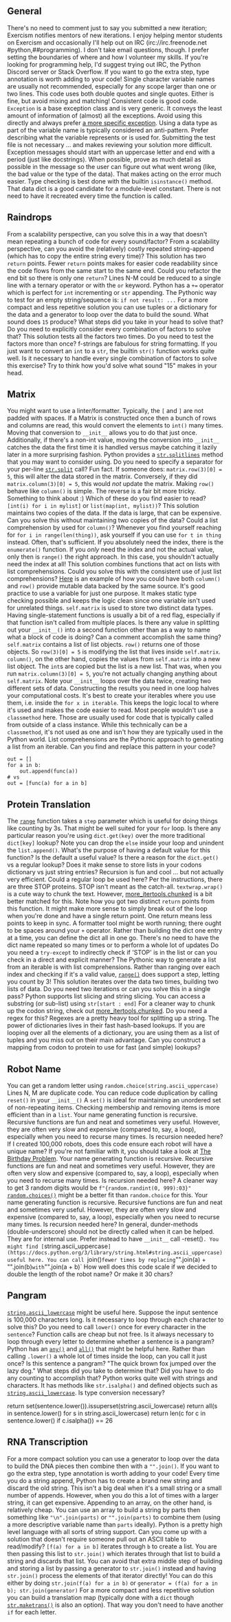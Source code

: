 General
-------
There's no need to comment just to say you submitted a new iteration; Exercism notifies mentors of new iterations.
I enjoy helping mentor students on Exercism and occasionally I'll help out on IRC (irc://irc.freenode.net #python,##programming). I don't take email questions, though. I prefer setting the boundaries of where and how I volunteer my skills. If you're looking for programming help, I'd suggest trying out IRC, the Python Discord server or Stack Overflow.
If you want to go the extra step, type annotation is worth adding to your code!
Single character variable names are usually not recommended, especially for any scope larger than one or two lines.
This code uses both double quotes and single quotes. Either is fine, but avoid mixing and matching! Consistent code is good code.
`Exception` is a base exception class and is very generic. It conveys the least amount of information of (almost) all the exceptions. Avoid using this directly and always prefer [a more specific exception](https://docs.python.org/3/library/exceptions.html#exception-hierarchy).
Using a data type as part of the variable name is typically considered an anti-pattern. Prefer describing what the variable represents or is used for.
Submitting the test file is not necessary ... and makes reviewing your solution more difficult.
Exception messages should start with an uppercase letter and end with a period (just like docstrings). When possible, prove as much detail as possible in the message so the user can figure out what went wrong (like, the bad value or the type of the data). That makes acting on the error much easier.
Type checking is best done with the builtin `isinstance()` method.
That data dict is a good candidate for a module-level constant. There is not need to have it recreated every time the function is called.

Raindrops
---------
From a scalability perspective, can you solve this in a way that doesn't mean repeating a bunch of code for every sound/factor?
From a scalability perspective, can you avoid the (relatively) costly repeated string-append (which has to copy the entire string every time)?
This solution has two `return` points. Fewer `return` points makes for easier code readability since the code flows from the same start to the same end. Could you refactor the end bit so there is only one `return`?
Lines N-M could be reduced to a single line with a ternary operator or with the `or` keyword.
Python has a `+=` operator which is perfect for `int` incrementing or `str` appending.
The Pythonic way to test for an empty string/sequence is: `if not result: ...`
For a more compact and less repetitive solution you can use tuples or a dictionary for the data and a generator to loop over the data to build the sound.
What sound does `15` produce? What steps did you take in your head to solve that? Do you need to explicitly consider every combination of factors to solve that?
This solution tests all the factors two times. Do you need to test the factors more than once?
f-strings are fabulous for string formatting. If you just want to convert an `int` to a `str`, the builtin `str()` function works quite well.
Is it necessary to handle every single combination of factors to solve this exercise? Try to think how you'd solve what sound "15" makes in your head.


Matrix
------
You might want to use a linter/formatter. Typically, the `[` and `]` are not padded with spaces.
If a Matrix is constructed once then a bunch of rows and columns are read, this would convert the elements to `int()` many times. Moving that conversion to `__init__` allows you to do that just once. Additionally, if there's a non-int value, moving the conversion into `__init__` catches the data the first time it is handled versus maybe catching it lazily later in a more surprising fashion.
Python provides a [`str.splitlines`](https://docs.python.org/3/library/stdtypes.html#str.splitlines) method that you may want to consider using.
Do you need to specify a separator for your per-line [`str.split`](https://docs.python.org/3/library/stdtypes.html#str.split) call?
Fun fact. If someone does: `matrix.row(3)[0] = 5`, this will alter the data stored in the matrix. Conversely, if they did `matrix.column(3)[0] = 5`, this would *not* update the matrix. Making `row()` behave like `column()` is simple. The reverse is a fair bit more tricky. Something to think about :)
Which of these do you find easier to read? `[int(i) for i in mylist]` or `list(map(int, mylist))`?
This solution maintains two copies of the data. If the data is large, that can be expensive. Can you solve this without maintaining two copies of the data?
Could a list comprehension by used for `column()`?
Whenever you find yourself reaching for `for i in range(len(thing))`, ask yourself if you can use `for t in thing` instead. Often, that's sufficient. If you absolutely need the index, there is the `enumerate()` function. If you *only* need the index and not the actual value, only then is `range()` the right approach. In this case, you shouldn't actually need the index at all!
This solution combines functions that act on lists with list comprehensions. Could you solve this with the consistent use of just list comprehensions?
[Here](https://gist.github.com/kroozo/d6cb56d64482280aecacc9a32f60b03d) is an example of how you could have both `column()` and `row()` provide mutable data backed by the same source.
It's good practice to use a variable for just one purpose. It makes static type checking possible and keeps the logic clean since one variable isn't used for unrelated things. `self.matrix` is used to store two distinct data types.
Having single-statement functions is usually a bit of a red flag, especially if that function isn't called from multiple places. Is there any value in splitting out your `__init__()` into a second function other than as a way to name what a block of code is doing? Can a comment accomplish the same thing?
`self.matrix` contains a list of list objects. `row()` returns one of those objects. So `row(3)[0] = 5` is modifying the list that lives inside `self.matrix`. `column()`, on the other hand, copies the values from `self.matrix` into a new list object. The `int`s are copied but the list is a new list. That was, when you run `matrix.column(3)[0] = 5`, you're not actually changing anything about `self.matrix`.
Note your `__init__` loops over the data twice, creating two different sets of data. Constructing the results you need in one loop halves your computational costs.
It's best to create your iterables where you use them, i.e. inside the `for x in iterable`. This keeps the logic local to where it's used and makes the code easier to read.
Most people wouldn't use a `classmethod` here. Those are usually used for code that is typically called from outside of a class instance. While this technically can be a `classmethod`, it's not used as one and isn't how they are typically used in the Python world.
List comprehensions are the Pythonic approach to generating a list from an iterable. Can you find and replace this pattern in your code?
```
out = []
for a in b:
    out.append(func(a))
# vs
out = [func(a) for a in b]
```


Protein Translation
-------------------
The [`range`](https://docs.python.org/3/library/functions.html#func-range) function takes a `step` parameter which is useful for doing things like counting by 3s. That might be well suited for your `for` loop.
Is there any particular reason you're using `dict.get(key)` over the more traditional `dict[key]` lookup?
Note you can drop the `else` inside your loop and unindent the `list.append()`.
What's the purpose of having a default value for this function? Is the default a useful value?
Is there a reason for the `dict.get()` vs a regular lookup?
Does it make sense to store lists in your codons dictionary vs just string entries?
Recursion is fun and cool ... but not actually very efficient. Could a regular loop be used here?
Per the instructions, there are three STOP proteins. STOP isn't meant as the catch-all.
`textwrap.wrap()` is a cute way to chunk the text. However, [more_itertools.chunked](https://more-itertools.readthedocs.io/en/stable/api.html#more_itertools.chunked) is a bit better matched for this.
Note how you got two distinct `return` points from this function. It might make more sense to simply break out of the loop when you're done and have a single return point. One return means less points to keep in sync.
A formatter tool might be worth running; there ought to be spaces around your `+` operator.
Rather than building the dict one entry at a time, you can define the dict all in one go. There's no need to have the dict name repeated so many times or to perform a whole lot of updates
Do you need a `try-except` to indirectly check if 'STOP' is in the list or can you check in a direct and explicit manner?
The Pythonic way to generate a list from an iterable is with list comprehensions.
Rather than ranging over each index and checking if it's a valid value, [`range()`](https://docs.python.org/3/library/functions.html#func-range) does support a step, letting you count by 3!
This solution iterates over the data two times, building two lists of data. Do you need two iterations or can you solve this in a single pass?
Python supports list slicing and string slicing. You can access a substring (or sub-list) using `str[start : end]`
For a cleaner way to chunk up the codon string, check out [more_itertools.chunked](https://more-itertools.readthedocs.io/en/stable/api.html#more_itertools.chunked).
Do you need a regex for this? Regexes are a pretty heavy tool for splitting up a string.
The power of dictionaries lives in their fast hash-based lookups. If you are looping over all the elements of a dictionary, you are using them as a list of tuples and you miss out on their main advantage. Can you construct a mapping from codon to protein to use for fast (and simple) lookups?

Robot Name
----------
You can get a random letter using `random.choice(string.ascii_uppercase)`
Lines N, M are duplicate code. You can reduce code duplication by calling `reset()` in your `__init__()`
A `set()` is ideal for maintaining an unordered set of non-repeating items. Checking membership and removing items is more efficient than in a `list`.
Your name generating function is recursive. Recursive functions are fun and neat and sometimes very useful. However, they are often very slow and expensive (compared to, say, a loop), especially when you need to recurse many times. Is recursion needed here?
If I created 100,000 robots, does this code ensure each robot will have a unique name?  If you're not familiar with it, you should take a look at [The Birthday Problem](https://en.wikipedia.org/wiki/Birthday_problem).
Your name generating function is recursive. Recursive functions are fun and neat and sometimes very useful. However, they are often very slow and expensive (compared to, say, a loop), especially when you need to recurse many times. Is recursion needed here?
A cleaner way to get 3 random digits would be `f"{random.randint(0, 999):03}"`
[`random.choices()`](https://docs.python.org/3/library/random.html#random.choices) might be a better fit than `random.choice` for this.
Your name generating function is recursive. Recursive functions are fun and neat and sometimes very useful. However, they are often very slow and expensive (compared to, say, a loop), especially when you need to recurse many times. Is recursion needed here?
In general, dunder-methods (double-underscore) should not be directly called when it can be helped. They are for internal use. Prefer instead to have `__init__` call -reset()`.
You might find [`string.ascii_uppercase`](https://docs.python.org/3/library/string.html#string.ascii_uppercase) useful here.
You can call `join()` fewer times by replacing `"".join(a) + "".join(b)` with `"".join(a + b)`
How well does this code scale if we decided to double the length of the robot name? Or make it 30 chars?

Pangram
-------
[`string.ascii_lowercase`](https://docs.python.org/3/library/string.html#string.ascii_lowercase) might be useful here.
Suppose the input sentence is 100,000 characters long. Is it necessary to loop through each character to solve this?
Do you need to call `lower()` once for every character in the `sentence`? Function calls are cheap but not free.
Is it always necessary to loop through every letter to determine whether a sentence is a pangram?
Python has an [`any()`](https://docs.python.org/3/library/functions.html#all) and [`all()`](https://docs.python.org/3/library/functions.html#all) that might be helpful here.
Rather than calling `.lower()` a whole lot of times inside the loop, can you call it just once?
Is this sentence a pangram? "The quick brown fox jumped over the lazy dog." What steps did you take to determine that? Did you have to do any counting to accomplish that?
Python works quite well with strings and characters. It has methods like `str.isalpha()` and defined objects such as [`string.ascii_lowercase`](https://docs.python.org/3/library/string.html#string.ascii_lowercase). Is type conversion necessary?

return set(sentence.lower()).issuperset(string.ascii_lowercase)
return all(s in sentence.lower() for s in string.ascii_lowercase)
return len(c for c in sentence.lower() if c.isalpha()) == 26

RNA Transcription
-----------------
For a more compact solution you can use a generator to loop over the data to build the DNA pieces then combine then with a `"".join()`.
If you want to go the extra step, type annotation is worth adding to your code!
Every time you do a string append, Python has to create a brand new string and discard the old string. This isn't a big deal when it's a small string or a small number of appends. However, when you do this a lot of times with a larger string, it can get expensive. Appending to an array, on the other hand, is relatively cheap. You can use an array to build a string by parts then something like `"\n".join(parts)` or `"".join(parts)` to combine them (using a more descriptive variable name than `parts` ideally).
Python is a pretty high level language with all sorts of string support. Can you come up with a solution that doesn't require someone pull out an ASCII table to read/modify?
`[f(a) for a in b]` iterates through `b` to create a list. You are then passing this list to `str.join()` which iterates through that list to build a string and discards that list. You can avoid that extra middle step of building and storing a list by passing a generator to `str.join()` instead and having `str.join()` process the elements of that iterator directly! You can do this either by doing `str.join(f(a) for a in b)` or `generator = (f(a) for a in b); str.join(generator)`
For a more compact and less repetitive solution you can build a translation map (typically done with a `dict` though [`str.maketrans()`](https://docs.python.org/3/library/stdtypes.html#str.maketrans) is also an option). That way you don't need to have another `if` for each letter.
